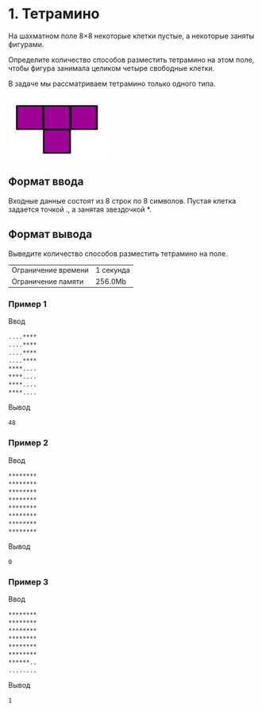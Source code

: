 # 1. Тетрамино

На шахматном поле 8×8 некоторые клетки пустые, а некоторые заняты фигурами.

Определите количество способов разместить тетрамино на этом поле, чтобы фигура занимала целиком четыре свободные клетки.

В задаче мы рассматриваем тетрамино только одного типа.

<img src="image.png" width="200" height="130">

## Формат ввода

Входные данные состоят из 8 строк по 8 символов. Пустая клетка задается точкой ., а занятая звездочкой *.

## Формат вывода

Выведите количество способов разместить тетрамино на поле.

<table>
 <tr>
    <td>Ограничение времени</td>
    <td>1&nbsp;секунда</td>
 </tr>
 <tr>
    <td>Ограничение памяти</td>
    <td>256.0Mb</td>
 </tr>
</table>

### Пример 1

Ввод

    ....****
    ....****
    ....****
    ....****
    ****....
    ****....
    ****....
    ****....
    

Вывод

    48    

### Пример 2

Ввод

    ********
    ********
    ********
    ********
    ********
    ********
    ********
    ********
    

Вывод

    0
    
### Пример 3

Ввод

    ********
    ********
    ********
    ********
    ********
    ********
    ******..
    ........
    

Вывод

    1

